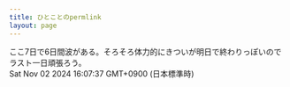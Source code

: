 ```yaml
---
title: ひとことのpermlink
layout: page
---
```

<div class="box" dt="1730531257903">
  ここ7日で6日間波がある。そろそろ体力的にきついが明日で終わりっぽいのでラスト一日頑張ろう。
  <div class="content is-small">Sat Nov 02 2024 16:07:37 GMT+0900 (日本標準時)</div>
</div>